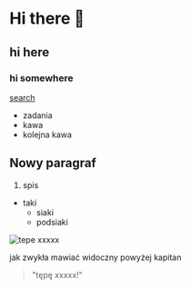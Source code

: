 # Hi there 👋
## hi here
### hi somewhere

[search](www.google.com)

* zadania
 * kawa
 * kolejna kawa

## Nowy paragraf


1. spis 
 * taki 
   * siaki
    * podsiaki
    
![tepe xxxxx](https://nuuda.files.wordpress.com/2012/03/kapitan_bomba.jpg?w=189&h=215)

jak zwykła mawiać widoczny powyżej kapitan
> "tępę xxxxx!"

